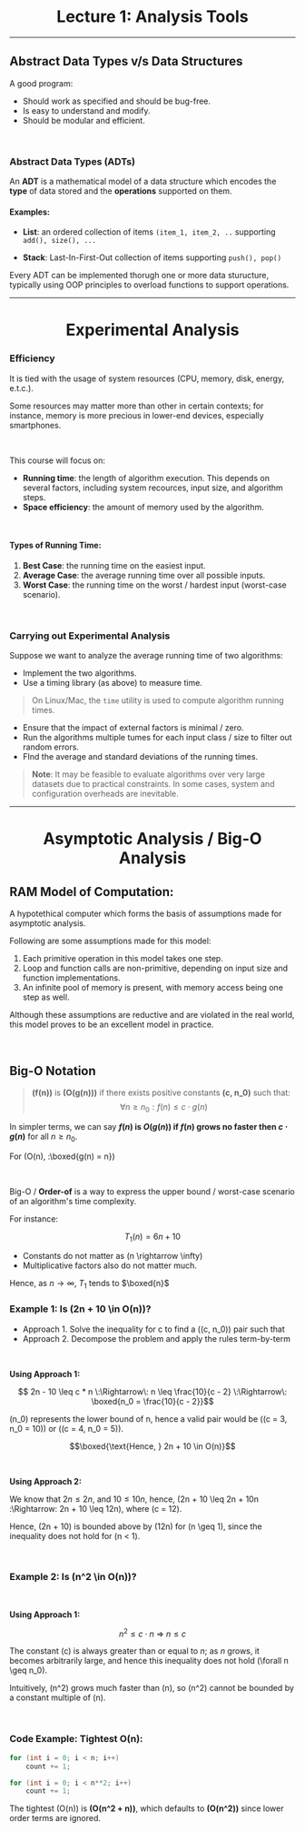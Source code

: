 <h1 style="text-align:center;">Lecture 1: Analysis Tools</h1>

---

## Abstract Data Types v/s Data Structures

A good program:

- Should work as specified and should be bug-free.
- Is easy to understand and modify.
- Should be modular and efficient.

<br>

### Abstract Data Types (ADTs)

An **ADT** is a mathematical model of a data structure which encodes the **type** of data stored and the **operations** supported on them.

#### Examples:
- **List**: an ordered collection of items `(item_1, item_2, ..` supporting `add(), size(), ...`

- **Stack**: Last-In-First-Out collection of items supporting `push(), pop()`

Every ADT can be implemented thorugh one or more data sturucture, typically using OOP principles to overload functions to support operations.

---

<h1 style="text-align: center;">Experimental Analysis</h1>

### Efficiency

It is tied with the usage of system resources (CPU, memory, disk, energy, e.t.c.).

Some resources may matter more than other in certain contexts; for instance, memory is more precious in lower-end devices, especially smartphones.

<br>

This course will focus on:
- **Running time**: the length of algorithm execution. This depends on several factors, including system recources, input size, and algorithm steps.
- **Space efficiency**: the amount of memory used by the algorithm.

<br>

#### Types of Running Time:

1. **Best Case**: the running time on the easiest input. 
2. **Average Case**: the average running time over all possible inputs.
3. **Worst Case**: the running time on the worst / hardest input (worst-case scenario).

<br>

### Carrying out Experimental Analysis

Suppose we want to analyze the average running time of two algorithms:

- Implement the two algorithms.
- Use a timing library (as above) to measure time.
> On Linux/Mac, the `time` utility is used to compute algorithm running times.
- Ensure that the impact of external factors is minimal / zero.
- Run the algorithms multiple tumes for each input class / size to filter out random errors.
- FInd the average and standard deviations of the running times.

> **Note**: It may be feasible to evaluate algorithms over very large datasets due to practical constraints.
> In some cases, system and configuration overheads are inevitable.

---

<h1 style="text-align: center;">Asymptotic Analysis / Big-O Analysis</h1>

## RAM Model of Computation:

A hypotethical computer which forms the basis of assumptions made for asymptotic analysis.

Following are some assumptions made for this model:

1. Each primitive operation in this model takes one step.
2. Loop and function calls are non-primitive, depending on input size and function implementations.
3. An infinite pool of memory is present, with memory access being one step as well.

Although these assumptions are reductive and are violated in the real world, this model proves to be an excellent model in practice.

<br>

## Big-O Notation

>**\(f(n)\)** is **\(O(g(n))\)** if there exists positive constants **\(c, n_0\)** such that: $$\forall n \geq n_0: f(n) \leq c \cdot g(n)$$

In simpler terms, we can say **$f(n)$ is $O(g(n))$ if $f(n)$ grows no faster then $c \cdot g(n)$** for all $n \geq n_0$.

For \(O(n), \:\boxed{g(n) = n}\)

<br>

Big-O / **Order-of** is a way to express the upper bound / worst-case scenario of an algorithm's time complexity.

For instance:

$$T_1(n) = 6n + 10$$

- Constants do not matter as \(n \rightarrow \infty\)
- Multiplicative factors also do not matter much.

Hence, as $n \rightarrow \infty$, $T_1$ tends to $\boxed{n}$
<br>

### Example 1: Is \(2n + 10 \in O(n)\)?

- Approach 1. Solve the inequality for c to find a \((c, n_0)\) pair such that
- Approach 2. Decompose the problem and apply the rules term-by-term

<br>

**Using Approach 1:**

$$ 2n - 10 \leq c * n \:\Rightarrow\: n \leq \frac{10}{c - 2} \:\Rightarrow\: \boxed{n_0 = \frac{10}{c - 2}}$$

\(n_0\) represents the lower bound of n, hence a valid pair would be \((c = 3, n_0 = 10)\) or \((c = 4, n_0 = 5)\).

$$\boxed{\text{Hence, } 2n + 10 \in O(n)}$$


<br>

**Using Approach 2:**

We know that $2n \leq 2n$, and $10 \leq 10n$, hence, \(2n + 10 \leq 2n + 10n \:\Rightarrow\: 2n + 10 \leq 12n\), where \(c = 12\).

Hence, \(2n + 10\) is bounded above by \(12n\) for \(n \geq 1\), since the inequality does not hold for \(n < 1\).

<br>

### Example 2: Is \(n^2 \in O(n)\)?

<br>

**Using Approach 1:**

$$n^2 \leq c \cdot n \:\Rightarrow\: n \leq c$$

The constant \(c\) is always greater than or equal to $n$; as $n$ grows, it becomes arbitrarily large, and hence this inequality does not hold \(\forall n \geq n_0\).

Intuitively, \(n^2\) grows much faster than \(n\), so \(n^2\) cannot be bounded by a constant multiple of \(n\).

<br>

### Code Example: Tightest O(n):

```c
for (int i = 0; i < n; i++)
    count += 1;

for (int i = 0; i < n**2; i++)
    count += 1;
```

The tightest \(O(n)\) is **\(O(n^2 + n)\)**, which defaults to **\(O(n^2)\)** since lower order terms are ignored.